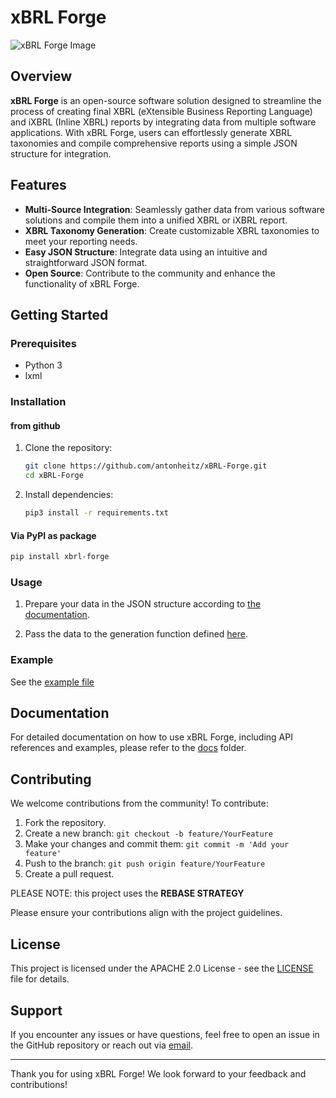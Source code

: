# xBRL Forge

![xBRL Forge Image](images/High-quality.webp)

## Overview

**xBRL Forge** is an open-source software solution designed to streamline the process of creating final XBRL (eXtensible Business Reporting Language) and iXBRL (Inline XBRL) reports by integrating data from multiple software applications. With xBRL Forge, users can effortlessly generate XBRL taxonomies and compile comprehensive reports using a simple JSON structure for integration.

## Features

- **Multi-Source Integration**: Seamlessly gather data from various software solutions and compile them into a unified XBRL or iXBRL report.
- **XBRL Taxonomy Generation**: Create customizable XBRL taxonomies to meet your reporting needs.
- **Easy JSON Structure**: Integrate data using an intuitive and straightforward JSON format.
- **Open Source**: Contribute to the community and enhance the functionality of xBRL Forge.

## Getting Started

### Prerequisites

- Python 3
- lxml

### Installation

#### from github

1. Clone the repository:
   ```bash
   git clone https://github.com/antonheitz/xBRL-Forge.git
   cd xBRL-Forge
   ```

2. Install dependencies:
   ```bash
   pip3 install -r requirements.txt
   ```

#### Via PyPI as package

```bash
pip install xbrl-forge
```

### Usage

1. Prepare your data in the JSON structure according to [the documentation](docs/JSON_INPUT.md).

2. Pass the data to the generation function defined [here](src/xbrl_forge/__init__.py).

### Example

See the [example file](run_example.py)

## Documentation

For detailed documentation on how to use xBRL Forge, including API references and examples, please refer to the [docs](docs/) folder.

## Contributing

We welcome contributions from the community! To contribute:

1. Fork the repository.
2. Create a new branch: `git checkout -b feature/YourFeature`
3. Make your changes and commit them: `git commit -m 'Add your feature'`
4. Push to the branch: `git push origin feature/YourFeature`
5. Create a pull request.

PLEASE NOTE: this project uses the **REBASE STRATEGY**

Please ensure your contributions align with the project guidelines.

## License

This project is licensed under the APACHE 2.0 License - see the [LICENSE](LICENSE.md) file for details.

## Support

If you encounter any issues or have questions, feel free to open an issue in the GitHub repository or reach out via [email](mailto:anton.j.heitz@gmail.com).

---

Thank you for using xBRL Forge! We look forward to your feedback and contributions!